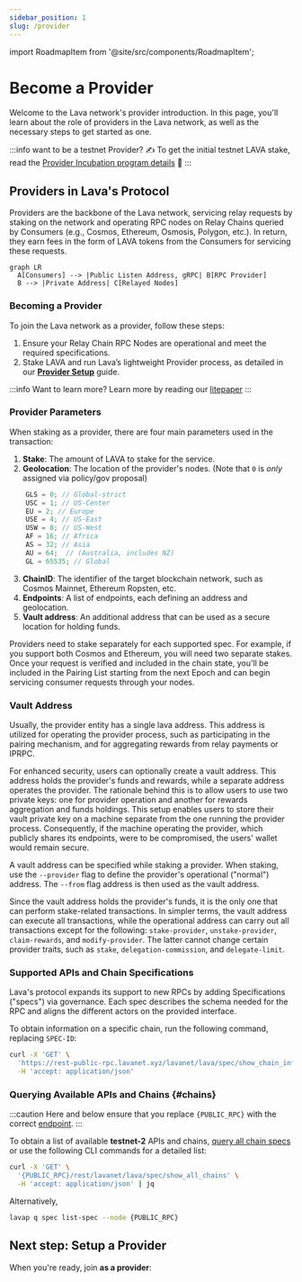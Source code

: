 ```yaml
---
sidebar_position: 1
slug: /provider
---
```


import RoadmapItem from '@site/src/components/RoadmapItem';

# Become a Provider
Welcome to the Lava network's provider introduction. In this page, you'll learn about the role of providers in the Lava network, as well as the necessary steps to get started as one.

:::info want to be a testnet Provider? ✍️
To get the initial testnet LAVA stake, read the [Provider Incubation program details](https://lavanet.notion.site/Lava-Testnet-Providers-Incubation-Program-2d45589294b84976843fd55569f8be87) 📖
:::

## **Providers in Lava's Protocol**

Providers are the backbone of the Lava network, servicing relay requests by staking on the network and operating RPC nodes on Relay Chains queried by Consumers (e.g., Cosmos, Ethereum, Osmosis, Polygon, etc.). In return, they earn fees in the form of LAVA tokens from the Consumers for servicing these requests.

```mermaid
graph LR
  A[Consumers] --> |Public Listen Address, gRPC| B[RPC Provider]
  B --> |Private Address| C[Relayed Nodes]
```

### **Becoming a Provider**

To join the Lava network as a provider, follow these steps:

1. Ensure your Relay Chain RPC Nodes are operational and meet the required specifications.
2. Stake LAVA and run Lava’s lightweight Provider process, as detailed in our **[Provider Setup](docs/provider/provider-setup.md)** guide.

:::info Want to learn more?
Learn more by reading our [litepaper](https://lavanet.xyz)
:::

### **Provider Parameters**

When staking as a provider, there are four main parameters used in the transaction:

1. **Stake**: The amount of LAVA to stake for the service.
2. **Geolocation**: The location of the provider's nodes. (Note that `0` is *only* assigned via policy/gov proposal)
```javascript    
    GLS = 0; // Global-strict
    USC = 1; // US-Center
    EU = 2; // Europe
    USE = 4; // US-East
    USW = 8; // US-West
    AF = 16; // Africa
    AS = 32; // Asia
    AU = 64;  // (Australia, includes NZ)
    GL = 65535; // Global
```
3. **ChainID**: The identifier of the target blockchain network, such as Cosmos Mainnet, Ethereum Ropsten, etc.
4. **Endpoints**: A list of endpoints, each defining an address and geolocation.
5. **Vault address**: An additional address that can be used as a secure location for holding funds.

Providers need to stake separately for each supported spec. For example, if you support both Cosmos and Ethereum, you will need two separate stakes. Once your request is verified and included in the chain state, you'll be included in the Pairing List starting from the next Epoch and can begin servicing consumer requests through your nodes.

### **Vault Address**

Usually, the provider entity has a single lava address. This address is utilized for operating the provider process, such as participating in the pairing mechanism, and for aggregating rewards from relay payments or IPRPC.

For enhanced security, users can optionally create a vault address. This address holds the provider's funds and rewards, while a separate address operates the provider. The rationale behind this is to allow users to use two private keys: one for provider operation and another for rewards aggregation and funds holdings. This setup enables users to store their vault private key on a machine separate from the one running the provider process. Consequently, if the machine operating the provider, which publicly shares its endpoints, were to be compromised, the users' wallet would remain secure.

A vault address can be specified while staking a provider. When staking, use the `--provider` flag to define the provider's operational ("normal") address. The `--from` flag address is then used as the vault address.

Since the vault address holds the provider's funds, it is the only one that can perform stake-related transactions. In simpler terms, the vault address can execute all transactions, while the operational address can carry out all transactions except for the following: `stake-provider`, `unstake-provider`, `claim-rewards`, and `modify-provider`. The latter cannot change certain provider traits, such as `stake`, `delegation-commission`, and `delegate-limit`.

### **Supported APIs and Chain Specifications**

Lava's protocol expands its support to new RPCs by adding Specifications ("specs") via governance. Each spec describes the schema needed for the RPC and aligns the different actors on the provided interface.

To obtain information on a specific chain, run the following command, replacing `SPEC-ID`:

```bash
curl -X 'GET' \
  'https://rest-public-rpc.lavanet.xyz/lavanet/lava/spec/show_chain_info/SPEC-ID' \
  -H 'accept: application/json'
```

### Querying Available APIs and Chains {#chains}

:::caution
Here and below ensure that you replace `{PUBLIC_RPC}` with the correct [endpoint](/public-rpc).
:::

To obtain a list of available **testnet-2** APIs and chains, [query all chain specs](https://public-rpc-testnet2.lavanet.xyz/rest/lavanet/lava/spec/show_all_chains) or use the following CLI commands for a detailed list:


```bash
curl -X 'GET' \
  '{PUBLIC_RPC}/rest/lavanet/lava/spec/show_all_chains' \
  -H 'accept: application/json' | jq
```

Alternatively,
```bash
lavap q spec list-spec --node {PUBLIC_RPC}
```


## Next step: Setup a Provider

When you're ready, join **as a provider**:
[<RoadmapItem icon="🧑‍⚖️" title="Power as a Provider" description="Provide node data, earn rewards"/>](/provider-setup)
